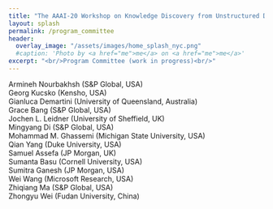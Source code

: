 ```yaml
---
title: "The AAAI-20 Workshop on Knowledge Discovery from Unstructured Data in Financial Services"
layout: splash
permalink: /program_committee
header:
  overlay_image: "/assets/images/home_splash_nyc.png"
  #caption: 'Photo by <a href="me">me</a> on <a href="me">me</a>'
excerpt: "<br/>Program Committee (work in progress)<br/>"
---
```


Armineh Nourbakhsh (S&P Global, USA)<br>
Georg Kucsko (Kensho, USA)<br>
Gianluca Demartini (University of Queensland, Australia)<br>
Grace Bang (S&P Global, USA)<br>
Jochen L. Leidner (University of Sheffield, UK)<br>
Mingyang Di (S&P Global, USA)<br>
Mohammad M. Ghassemi (Michigan State University, USA)<br>
Qian Yang (Duke University, USA)<br>
Samuel Assefa (JP Morgan, UK)<br>
Sumanta Basu (Cornell University, USA)<br>
Sumitra Ganesh (JP Morgan, USA)<br>
Wei Wang (Microsoft Research, USA)<br>
Zhiqiang Ma (S&P Global, USA)<br>
Zhongyu Wei (Fudan University, China)

